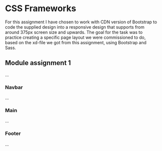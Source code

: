 # CSS Frameworks
For this assignment I have chosen to work with CDN version of Bootstrap to code the supplied design into a responsive design that supports from around 375px screen size and upwards. The goal for the task was to practice creating a specific page layout we were commissioned to do, based on the xd-file we got from this assignment, using Bootstrap and Sass. 
## Module assignment 1
...
### Navbar
...
### Main
...
### Footer
...
